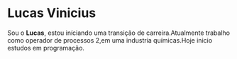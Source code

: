 # Lucas Vinicius

Sou o **Lucas**, estou iníciando uma transição de carreira.Atualmente trabalho como operador de processos 2,em uma industria químicas.Hoje inicio estudos em programação.


